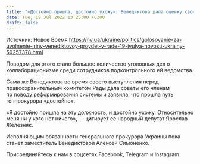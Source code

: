 ```yaml
---
title: "«Достойно пришла, достойно ухожу»: Венедиктова дала оценку своей работе на посту генпрокурора"
date: Tue, 19 Jul 2022 13:25:00 +0300
draft: false
---
```

Источник: Новое Время https://nv.ua/ukraine/politics/golosovanie-za-uvolnenie-iriny-venediktovoy-proydet-v-rade-19-iyulya-novosti-ukrainy-50257378.html


Поводом для этого стало большое количество уголовных дел о коллаборационизме среди сотрудников подконтрольного ей ведомства.

Сама же Венедиктова во время своего выступления перед правоохранительным комитетом Рады дала советы его членам по поводу реформирования системы и заявила, что прошла путь генпрокурора «достойно».

«Я достойно пришла на эту должность, и достойно ухожу. Относительно меня ни у кого нет ничего», — цитирует ее народный депутат Ярослав Железняк.

Исполняющим обязанности генерального прокурора Украины пока станет заместитель Венедиктовой Алексей Симоненко.

Присоединяйтесь к нам в соцсетях Facebook, Telegram и Instagram.
